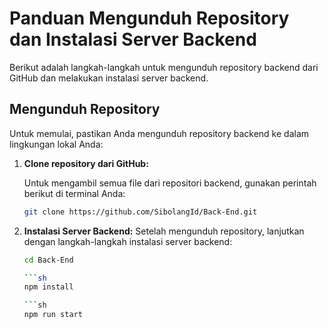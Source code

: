 # Panduan Mengunduh Repository dan Instalasi Server Backend

Berikut adalah langkah-langkah untuk mengunduh repository backend dari GitHub dan melakukan instalasi server backend.

## Mengunduh Repository

Untuk memulai, pastikan Anda mengunduh repository backend ke dalam lingkungan lokal Anda:

1. **Clone repository dari GitHub:**

   Untuk mengambil semua file dari repositori backend, gunakan perintah berikut di terminal Anda:

   ```sh
   git clone https://github.com/SibolangId/Back-End.git

2. **Instalasi Server Backend:**
   Setelah mengunduh repository, lanjutkan dengan langkah-langkah instalasi server backend:
   
   ```sh
   cd Back-End

   ```sh
   npm install

   ```sh
   npm run start
   
